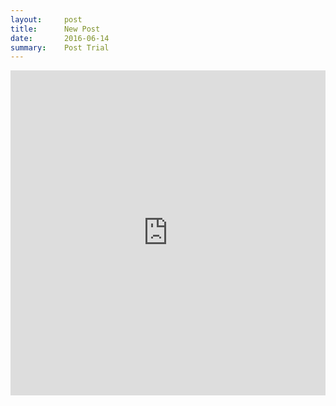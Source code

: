 ```yaml
---
layout:     post
title:      New Post
date:       2016-06-14
summary:    Post Trial
---
```


<iframe width="100%" height="520" frameborder="0" src="https://carlocorsato.cartodb.com/viz/e07e00ee-32fb-11e6-9b65-0e3ff518bd15/embed_map" allowfullscreen webkitallowfullscreen mozallowfullscreen oallowfullscreen msallowfullscreen></iframe>
